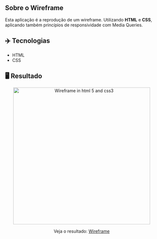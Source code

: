 ## Sobre o Wireframe

Esta aplicação é a reprodução de um wireframe. Utilizando **HTML** e **CSS**, aplicando também princípios de responsividade com Media Queries.

## ✈️ Tecnologias

- HTML
- CSS

## 🖥️ Resultado

<div align="center">
  <img alt="Wireframe in html 5 and css3" src="https://imgur.com/a/eUjYrUq" width="450px"> 
  <p>Veja o resultado: <a href="https://wireframe-danrochadev.netlify.app">Wireframe</a></p>
</div>
